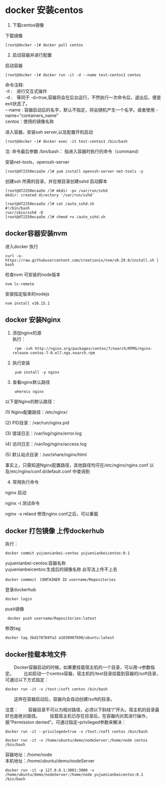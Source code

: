 # docker 安装centos

1. 下载centos镜像

下载镜像

    [root@docker ~]# docker pull centos

2. 启动容器并进行配置

启动容器

    [root@docker ~]# docker run -it -d --name test-centos1 centos

命令注释:  
-it :　进行交互式操作  
-d :　等同于 -d=true,容器将会在后台运行，不然执行一次命令后，退出后，便是exit状态了。  
--name : 容器启动后的名字，默认不指定，将会随机产生一个名字。或者使用 -name="containers_name"  
centos：使用的镜像名称  

进入容器，安装ssh server,以及配置开机启动

    [root@docker ~]# docker exec -it test-centos1 /bin/bash

注: 命令最后参数 /bin/bash： 指进入容器时执行的命令（command）

安装net-tools，openssh-server

    [root@d72250ecaa5e /]# yum install openssh-server net-tools -y

创建ssh 所需的目录，并在根目录创建sshd 启动脚本

    [root@d72250ecaa5e /]# mkdir -pv /var/run/sshd
    mkdir: created directory '/var/run/sshd'

    [root@d72250ecaa5e /]# cat /auto_sshd.sh 
    #!/bin/bash
    /usr/sbin/sshd -D
    [root@d72250ecaa5e /]# chmod +x /auto_sshd.sh 

## docker容器安装nvm
进入docker 执行

    curl -o- https://raw.githubusercontent.com/creationix/nvm/v0.29.0/install.sh | bash

检查nvm 可安装的node版本　
    
    nvm ls-remote

安装指定版本的nodejs

    nvm install v10.15.1

## docker 安装Nginx

1. 添加nginx的源  
执行：

        rpm -ivh http://nginx.org/packages/centos/7/noarch/RPMS/nginx-release-centos-7-0.el7.ngx.noarch.rpm


2. 执行安装

        yum install -y nginx

3. 查看nginx默认路径

        whereis nginx

以下是Nginx的默认路径：

(1) Nginx配置路径：/etc/nginx/

(2) PID目录：/var/run/nginx.pid

(3) 错误日志：/var/log/nginx/error.log

(4) 访问日志：/var/log/nginx/access.log

(5) 默认站点目录：/usr/share/nginx/html

事实上，只需知道Nginx配置路径，其他路径均可在/etc/nginx/nginx.conf 以及/etc/nginx/conf.d/default.conf 中查询到


4. 常用执行命令

nginx   启动

nginx -t  测试命令

nginx -s relaod 修改nginx.conf之后，可以重载


## docker 打包镜像 上传dockerhub
执行：

    docker commit yujuenianbei-centos yujuenianbeicentos:0.1

yujuenianbei-centos:容器名称  
yujuenianbeicentos:生成后的镜像名称
此写法上传不上去

    docker commmit　CONTAINER ID username/Repositories

登录dockerhub

    docker login

push镜像

     docker push username/Repositories:latest 

修改tag

    docker tag 3bd2787b9fa3 a1030907690/ubuntu:latest





## docker挂载本地文件

　　Docker容器启动的时候，如果要挂载宿主机的一个目录，可以用-v参数指定。 
　　比如启动一个centos容器，宿主机的/test目录挂载到容器的/soft目录，可通过以下方式指定：

    docker run -it -v /test:/soft centos /bin/bash 

　　这样在容器启动后，容器内会自动创建/soft的目录。

注意： 
　　容器目录不可以为相对路径，必须以下斜线“/”开头。宿主机的目录最好也是绝对路径。 
　　挂载宿主机已存在目录后，在容器内对其进行操作，报“Permission denied”。可通过指定–privileged参数来解决：

    docker run -it --privileged=true -v /test:/soft centos /bin/bash

    docker run -it -v /home/ubuntu/demo/nodeServer:/home/node centos /bin/bash

容器地址：/home/node  
本机地址：/home/ubuntu/demo/nodeServer


    docker run -it -p 127.0.0.1:3001:3000 -v /home/ubuntu/demo/nodeServer:/home/node yujuenianbeicentos:0.1 /bin/bash
